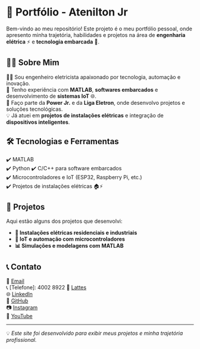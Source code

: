 # 🚀 Portfólio - Atenilton Jr  

Bem-vindo ao meu repositório! Este projeto é o meu portfólio pessoal, onde apresento minha trajetória, habilidades e projetos na área de **engenharia elétrica** ⚡ e **tecnologia embarcada** 🔧.  

## 🧑‍💻 Sobre Mim  
👨‍🎓 Sou engenheiro eletricista apaixonado por tecnologia, automação e inovação.  
🔬 Tenho experiência com **MATLAB**, **softwares embarcados** e desenvolvimento de **sistemas IoT** 🌐.  
🏢 Faço parte da **Power Jr.** e da **Liga Eletron**, onde desenvolvo projetos e soluções tecnológicas.  
💡 Já atuei em **projetos de instalações elétricas** e integração de **dispositivos inteligentes**.  

## 🛠️ Tecnologias e Ferramentas  
✔️ MATLAB  
✔️ Python
✔️ C/C++ para software embarcados  
✔️ Microcontroladores e IoT (ESP32, Raspberry Pi, etc.)  
✔️ Projetos de instalações elétricas 🏠⚡  

## 📂 Projetos  
Aqui estão alguns dos projetos que desenvolvi:  
- **🔌 Instalações elétricas residenciais e industriais**  
- **📡 IoT e automação com microcontroladores**  
- **📊 Simulações e modelagens com MATLAB**  

## 📞 Contato  
📧 [Email](mailto:x@email.com)  
📞 [Telefone]: 4002 8922
📄 [Lattes](https://lattes.com)  
🌐 [LinkedIn](https://linkedin.com)  
🐙 [GitHub](https://github.com/ateniltonjr)  
📷 [Instagram](https://instagram.com)  
🎥 [YouTube](https://www.youtube.com)  

---

💡 *Este site foi desenvolvido para exibir meus projetos e minha trajetória profissional.*  
